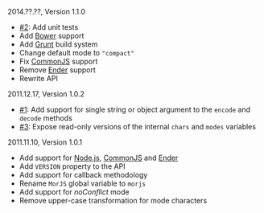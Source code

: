 2014.??.??, Version 1.1.0

* [#2](https://github.com/neocotic/mor.js/issues/2): Add unit tests
* Add [Bower][] support
* Add [Grunt][] build system
* Change default mode to `"compact"`
* Fix [CommonJS][] support
* Remove [Ender][] support
* Rewrite API

2011.12.17, Version 1.0.2

* [#1](https://github.com/neocotic/mor.js/issues/1): Add support for single string or object argument to the `encode` and `decode` methods
* [#3](https://github.com/neocotic/mor.js/issues/3): Expose read-only versions of the internal `chars` and `modes` variables

2011.11.10, Version 1.0.1

* Add support for [Node.js][], [CommonJS][] and [Ender][]
* Add `VERSION` property to the API
* Add support for callback methodology
* Rename `MorJS` global variable to `morjs`
* Add support for *noConflict* mode
* Remove upper-case transformation for mode characters

[Bower]: http://bower.io
[CommonJS]: http://commonjs.org
[Ender]: http://ender.no.de
[Grunt]: http://gruntjs.com
[Node.js]: http://nodejs.org